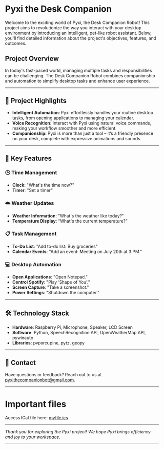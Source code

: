 # Pyxi the Desk Companion

Welcome to the exciting world of Pyxi, the Desk Companion Robot! This project aims to revolutionize the way you interact with your desktop environment by introducing an intelligent, pet-like robot assistant. Below, you'll find detailed information about the project's objectives, features, and outcomes.

## Project Overview

In today's fast-paced world, managing multiple tasks and responsibilities can be challenging. The Desk Companion Robot combines companionship and automation to simplify desktop tasks and enhance user experience.

---

## 🚀 Project Highlights

- **Intelligent Automation**: Pyxi effortlessly handles your routine desktop tasks, from opening applications to managing your calendar.
- **Voice Recognition**: Interact with Pyxi using natural voice commands, making your workflow smoother and more efficient.
- **Companionship**: Pyxi is more than just a tool – it’s a friendly presence on your desk, complete with expressive animations and sounds.

---

## 🌟 Key Features

### 🕒 Time Management
- **Clock**: "What's the time now?"
- **Timer**: "Set a timer"

### ☁️ Weather Updates
- **Weather Information**: "What's the weather like today?"
- **Temperature Display**: "What's the current temperature?"

### 📋 Task Management
- **To-Do List**: "Add to-do list: Buy groceries"
- **Calendar Events**: "Add an event: Meeting on July 20th at 3 PM."

### 💻 Desktop Automation
- **Open Applications**: "Open Notepad."
- **Control Spotify**: "Play 'Shape of You'."
- **Screen Capture**: "Take a screenshot."
- **Power Settings**: "Shutdown the computer."

---

## 🛠️ Technology Stack

- **Hardware**: Raspberry Pi, Microphone, Speaker, LCD Screen
- **Software**: Python, SpeechRecognition API, OpenWeatherMap API, pywinauto
- **Libraries**: pvporcupine, pytz, geopy

---

## 📧 Contact

Have questions or feedback? Reach out to us at [pyxithecompanionbot@gmail.com](mailto:pyxithecompanionbot@gmail.com).

---
# Important files 
Access ICal file here:
[myfile.ics](myfile.ics)

---

*Thank you for exploring the Pyxi project! We hope Pyxi brings efficiency and joy to your workspace.*

---